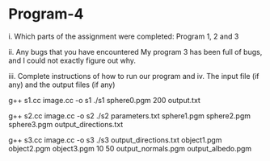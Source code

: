 # Program-4
i. Which parts of the assignment were completed: Program 1, 2 and 3 

ii. Any bugs that you have encountered
My program 3 has been full of bugs, and I could not exactly figure out why. 

iii. Complete instructions of how to run our program and iv. The input file (if any) and the output files (if any) 

g++ s1.cc image.cc -o s1
./s1 sphere0.pgm 200 output.txt

g++ s2.cc image.cc -o s2
./s2 parameters.txt sphere1.pgm sphere2.pgm sphere3.pgm output_directions.txt           

g++ s3.cc image.cc -o s3
./s3 output_directions.txt object1.pgm object2.pgm object3.pgm 10 50 output_normals.pgm output_albedo.pgm
